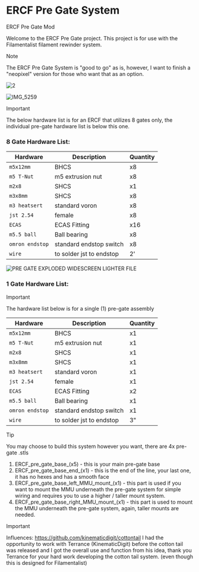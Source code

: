 # ERCF Pre Gate System
ERCF Pre Gate Mod

Welcome to the ERCF Pre Gate project. This project is for use with the Filamentalist filament rewinder system.

>[!NOTE]
> The ERCF Pre Gate System is "good to go" as is, however, I want to finish a "neopixel" version for those who want that as an option.

![2](https://github.com/user-attachments/assets/98ea14fe-5f6f-4e93-a700-d7fa16409762)

![IMG_5259](https://github.com/user-attachments/assets/612df5a9-a5c7-4027-98dd-6689a54ec3a3)

>[!IMPORTANT]
> The below hardware list is for an ERCF that utilizes 8 gates only, the individual pre-gate hardware list is below this one.

### 8 Gate Hardware List:

| Hardware | Description | Quantity |
| --- | --- | --- |
| `m5x12mm` | BHCS | x8 |
| `m5 T-Nut` | m5 extrusion nut | x8|
| `m2x8` | SHCS| x1 |
| `m3x8mm` | SHCS| x8|
| `m3 heatsert` | standard voron | x8|
| `jst 2.54` | female | x8|
| `ECAS` | ECAS Fitting | x16|
| `m5.5 ball` | Ball bearing | x8|
| `omron endstop` | standard endstop switch | x8|
| `wire` | to solder jst to endstop| 2'|


![PRE GATE EXPLODED WIDESCREEN LIGHTER FILE](https://github.com/user-attachments/assets/d7678b1d-9fab-4cfe-87b6-669f68bd6eab)

### 1 Gate Hardware List:

>[!IMPORTANT]
> The hardware list below is for a single (1) pre-gate assembly

| Hardware | Description | Quantity |
| --- | --- | --- |
| `m5x12mm` | BHCS | x1 |
| `m5 T-Nut` | m5 extrusion nut | x1|
| `m2x8` | SHCS| x1 | 
| `m3x8mm` | SHCS| x1|
| `m3 heatsert` | standard voron | x1|
| `jst 2.54` | female | x1|
| `ECAS` | ECAS Fitting | x2|
| `m5.5 ball` | Ball bearing | x1|
| `omron endstop` | standard endstop switch | x1|
| `wire` | to solder jst to endstop| 3"|

>[!TIP]
>You may choose to build this system however you want, there are 4x pre-gate .stls
>1. ERCF_pre_gate_base_(x5) - this is your main pre-gate base
>2. ERCF_pre_gate_base_end_(x1) - this is the end of the line, your last one, it has no hexes and has a smooth face
>3. ERCF_pre_gate_base_left_MMU_mount_(x1) - this part is used if you want to mount the MMU underneath the pre-gate system for simple wiring and requires you to use a higher / taller mount system.
>4. ERCF_pre_gate_base_right_MMU_mount_(x1) - this part is used to mount the MMU underneath the pre-gate system, again, taller mounts are needed.


>[!IMPORTANT]
>Influences:
>https://github.com/kinematicdigit/cottontail
>I had the opportunity to work with Terrance (KinematicDigit) before the cotton tail was released and I got the overall use and function from his idea, thank you Terrance for your hard work developing the cotton tail system. (even though this is designed for Filamentalist)

